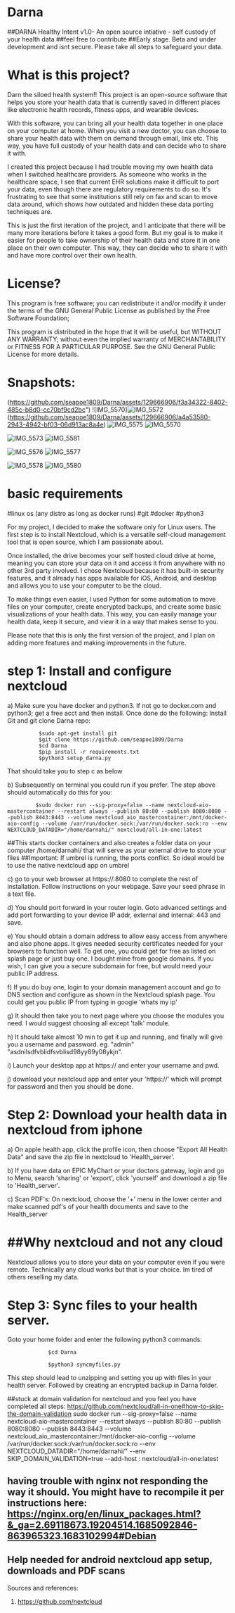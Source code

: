 # Darna
##DARNA Healthy Intent v1.0- An open source intiative - self custody of your health data
##feel free to contribute
##Early stage. Beta and under development and isnt secure. Please take all steps to safeguard your data. 

What is this project?
======================
Darn the siloed health system!! 
This project is an open-source software that helps you store your health data that is currently saved in different places like electronic health records, fitness apps, and wearable devices. 

With this software, you can bring all your health data together in one place on your computer at home. When you visit a new doctor, you can choose to share your health data with them on demand through email, link etc. This way, you have full custody of your health data and can decide who to share it with.

I created this project because I had trouble moving my own health data when I switched healthcare providers. As someone who works in the healthcare space, I see that current EHR solutions make it difficult to port your data, even though there are regulatory requirements to do so. It's frustrating to see that some institutions still rely on fax and scan to move data around, which shows how outdated and hidden these data porting techniques are.

This is just the first iteration of the project, and I anticipate that there will be many more iterations before it takes a good form. But my goal is to make it easier for people to take ownership of their health data and store it in one place on their own computer. This way, they can decide who to share it with and have more control over their own health.

License?
========
This program is free software; you can redistribute it and/or modify it under the terms of the GNU General Public License as published by the Free Software Foundation; 

This program is distributed in the hope that it will be useful, but WITHOUT ANY WARRANTY; without even the implied warranty of MERCHANTABILITY or FITNESS FOR A PARTICULAR PURPOSE. See the GNU General Public License for more details.

Snapshots:
=============
(https://github.com/seapoe1809/Darna/assets/129666906/f3a34322-8402-485c-b8d0-cc70bf9cd2bc")
![IMG_5570]![IMG_5572](https://github.com/seapoe1809/Darna/assets/129666906/7feb1a14-7e6a-4273-b571-1f1a282350b3)
(https://github.com/seapoe1809/Darna/assets/129666906/a4a53580-2943-4942-bf03-06d913ac8a4e)
![IMG_5575](https://github.com/seapoe1809/Darna/assets/129666906/3e5e2600-eab8-40a8-9e15-c17fa8a46e6c)
![IMG_5570](https://github.com/seapoe1809/Darna/assets/129666906/0d6b7ae8-b95b-4306-ad80-99a193f99dad)





![IMG_5573](https://github.com/seapoe1809/Darna/assets/129666906/ae934f4a-cde2-426c-846b-6d03fd1c673d)
![IMG_5581](https://github.com/seapoe1809/Darna/assets/129666906/bc569065-d8d8-4238-bd94-26943e20d74e)

![IMG_5576](https://github.com/seapoe1809/Darna/assets/129666906/3b8481ac-ccd5-4fcd-95ea-c614c4ece37d)
![IMG_5577](https://github.com/seapoe1809/Darna/assets/129666906/cbf00dd4-b45d-4137-8306-e90bdae8159b)

![IMG_5578](https://github.com/seapoe1809/Darna/assets/129666906/a59bdd51-caa0-409d-994f-27c716b82b93)
![IMG_5580](https://github.com/seapoe1809/Darna/assets/129666906/a94d831b-df02-4389-94fa-39aae382e380)



basic requirements
=======================================
#linux os (any distro as long as docker runs)
#git
#docker
#python3

For my project, I decided to make the software only for Linux users. The first step is to install Nextcloud, which is a versatile self-cloud management tool that is open source, which I am passionate about.

Once installed, the drive becomes your self hosted cloud drive at home, meaning you can store your data on it and access it from anywhere with no other 3rd party involved. I chose Nextcloud because it has built-in security features, and it already has apps available for iOS, Android, and desktop and allows you to use your computer to be the cloud.

To make things even easier, I used Python for some automation to move files on your computer, create encrypted backups, and create some basic visualizations of your health data. This way, you can easily manage your health data, keep it secure, and view it in a way that makes sense to you.

Please note that this is only the first version of the project, and I plan on adding more features and making improvements in the future.

step 1: Install and configure nextcloud
=======================================

a) Make sure you have docker and python3. If not go to docker.com and python3; get a free acct and then install. Once done do the following:
 Install Git and git clone Darna repo:
 
 
              $sudo apt-get install git
              $git clone https://github.com/seapoe1809/Darna
              $cd Darna
              $pip install -r requirements.txt
              $python3 setup_darna.py
        

That should take you to step c as below

b) Subsequently on terminal you could run if you prefer. The step above should automatically do this for you:

             $sudo docker run --sig-proxy=false --name nextcloud-aio-mastercontainer --restart always --publish 80:80 --publish 8080:8080 --publish 8443:8443 --volume nextcloud_aio_mastercontainer:/mnt/docker-aio-config --volume /var/run/docker.sock:/var/run/docker.sock:ro --env NEXTCLOUD_DATADIR="/home/darnahi/" nextcloud/all-in-one:latest
 
 ##This starts docker containers  and also creates a folder data on your computer /home/darnahi/ that will serve as your external drive to store your files
 ##Important: If umbrel is running, the ports conflict. So ideal would be to use the native nextcloud app on umbrel
 
c) go to your web browser at https://<your-ip-address>:8080 to complete the rest of installation. Follow instructions on your webpage. Save your seed phrase in a text file.
 
d) You should port forward in your router login. Goto advanced settings and add port forwarding to your device IP addr, external and internal: 443 and save.
  
e) You should obtain a domain address to allow easy access from anywhere and also phone apps. It gives needed security certificates needed for your browsers to function well. To get one, you could get for free as listed on splash page or just buy one. I bought mine from google domains. If you wish, I can give you a secure subdomain for free, but would need your public IP address.
  
f) If you do buy one, login to your domain management account and go to DNS section and configure as shown in the Nextcloud splash page. You could get you public IP from typing in google 'whats my ip'
  
g) It should then take you to next page where you choose the modules you need. I would suggest choosing all except 'talk' module.
  
h) It should take almost 10 min to get it up and running, and finally will give you a username and password. eg. "admin" "asdnilsdfvblidfsvblisd98yy89y08ykjn".
 
i) Launch your desktop app at https://<your sub domain> and enter your username and pwd.
 
j) download your nextcloud app and enter your 'https://<your sub domain>' which will prompt for password and then you should be done.


Step 2: Download your health data in nextcloud from iphone
=========================================================

a) On apple health app, click the profile icon, then choose "Export All Health Data" and save the zip file in nextcloud to 'Health_server'.
 
b) If you have data on EPIC MyChart or your doctors gateway, login and go to Menu, search 'sharing' or 'export', click 'yourself' and download a zip file to 'Health_server'.
 
c) Scan PDF's: On nextcloud, choose the '+' menu in the lower center and make scanned pdf's of your health documents and save to the Health_server


 ##Why nextcloud and not any cloud
 =================================
 Nextcloud allows you to store your data on your computer even if you were remote. Technically any cloud works but that is your choice. Im tired of others reselling my data.
 
 
 
 Step 3: Sync files to your health server.
 =========================================
 Goto your home folder and enter the following python3 commands:
        
                 $cd Darna
               
                 $python3 syncmyfiles.py
       
 
 This step should lead to unzipping and setting you up with files in your health server. Followed by creating an encrypted backup in Darna folder.
 
##stuck at domain validation for nextcloud and you feel you have completed all steps:
 https://github.com/nextcloud/all-in-one#how-to-skip-the-domain-validation
       sudo docker run --sig-proxy=false --name nextcloud-aio-mastercontainer --restart always --publish 80:80 --publish 8080:8080 --publish 8443:8443 --volume nextcloud_aio_mastercontainer:/mnt/docker-aio-config --volume /var/run/docker.sock:/var/run/docker.sock:ro --env NEXTCLOUD_DATADIR="/home/darnahi/" --env SKIP_DOMAIN_VALIDATION=true --add-host <domain-name>:<public-ip-address> nextcloud/all-in-one:latest
 
 ## having trouble with nginx not responding the way it should. You might have to recompile it per instructions here: https://nginx.org/en/linux_packages.html?&_ga=2.69118673.19204514.1685092846-863965323.1683102994#Debian
## Help needed for android nextcloud app setup, downloads and PDF scans
 
Sources and references:
1. https://github.com/nextcloud

